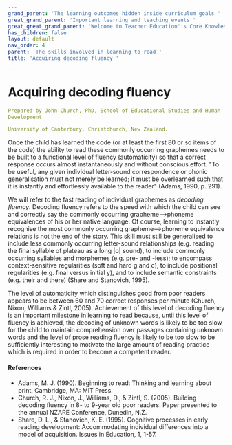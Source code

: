 ```yaml
---
grand_parent: 'The learning outcomes hidden inside curriculum goals '
great_grand_parent: 'Important learning and teaching events '
great_great_grand_parent: 'Welcome to Teacher Education''s Core Knowledge and Skills.'
has_children: false
layout: default
nav_order: 4
parent: 'The skills involved in learning to read '
title: 'Acquiring decoding fluency '
---
```

# Acquiring decoding fluency


```yaml
Prepared by John Church, PhD, School of Educational Studies and Human
Development

University of Canterbury, Christchurch, New Zealand.
```


Once the child has learned the code (or at least the first 80 or so
items of the code) the ability to read these commonly occurring
graphemes needs to be built to a functional level of fluency
(automaticity) so that a correct response occurs almost instantaneously
and without conscious effort. "To be useful, any given individual
letter-sound correspondence or phonic generalisation must not merely be
learned; it must be overlearned such that it is instantly and
effortlessly available to the reader" (Adams, 1990, p. 291).

We will refer to the fast reading of individual graphemes as *decoding
fluency*. Decoding fluency refers to the speed with which the child can
see and correctly say the commonly occurring grapheme--\>phoneme
equivalences of his or her native language. Of course, learning to
instantly recognise the most commonly occurring grapheme--\>phoneme
equivalence relations is not the end of the story. This skill must still
be generalised to include less commonly occurring letter-sound
relationships (e.g. reading the final syllable of plateau as a long
\|o\| sound), to include commonly occurring syllables and morphemes
(e.g. pre- and -less); to encompass context-sensitive regularities (soft
and hard g and c), to include positional regularities (e.g. final versus
initial y), and to include semantic constraints (e.g. their and there)
(Share and Stanovich, 1995).

The level of automaticity which distinguishes good from poor readers
appears to be between 60 and 70 correct responses per minute (Church,
Nixon, Williams & Zintl, 2005). Achievement of this level of decoding
fluency is an important milestone in learning to read because, until
this level of fluency is achieved, the decoding of unknown words is
likely to be too slow for the child to maintain comprehension over
passages containing unknown words and the level of prose reading fluency
is likely to be too slow to be sufficiently interesting to motivate the
large amount of reading practice which is required in order to become a
competent reader.


#### References

-   Adams, M. J. (1990). Beginning to read: Thinking and learning about
    print. Cambridge, MA: MIT Press.
-   Church, R. J., Nixon, J., Williams, D., & Zintl, S. (2005). Building
    decoding fluency in 8- to 9-year old poor readers. Paper presented
    to the annual NZARE Conference, Dunedin, N.Z.
-   Share, D. L., & Stanovich, K. E. (1995). Cognitive processes in
    early reading development: Accommodating individual differences into
    a model of acquisition. Issues in Education, 1, 1-57.
